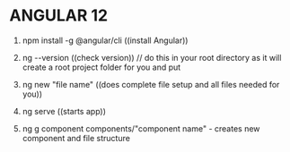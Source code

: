 # ANGULAR 12

1. npm install -g @angular/cli    ((install Angular))

2. ng --version  ((check version))  // do this in your root directory as it will create a root project folder for you and put

3. ng new "file name"        ((does complete file setup and all files needed for you))

4. ng serve ((starts app))

5. ng g component components/"component name" - creates new component and file structure

